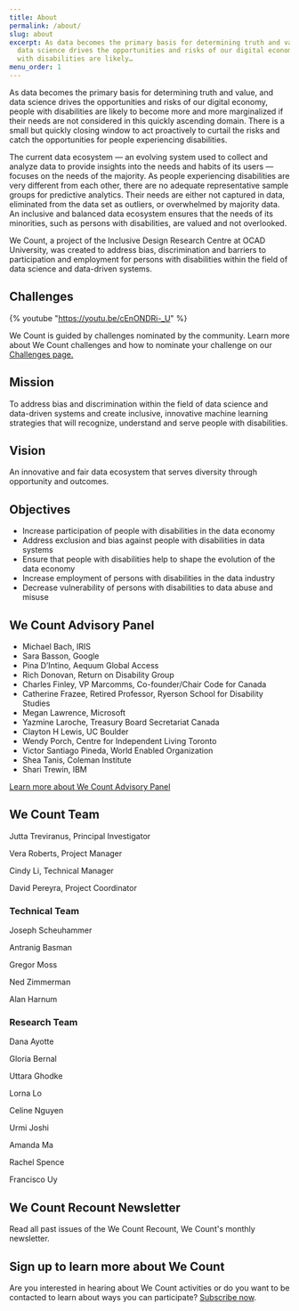 ```yaml
---
title: About
permalink: /about/
slug: about
excerpt: As data becomes the primary basis for determining truth and value, and
  data science drives the opportunities and risks of our digital economy, people
  with disabilities are likely…
menu_order: 1
---
```

As data becomes the primary basis for determining truth and value, and data science drives the opportunities and risks of our digital economy, people with disabilities are likely to become more and more marginalized if their needs are not considered in this quickly ascending domain. There is a small but quickly closing window to act proactively to curtail the risks and catch the opportunities for people experiencing disabilities.

The current data ecosystem — an evolving system used to collect and analyze data to provide insights into the needs and habits of its users — focuses on the needs of the majority. As people experiencing disabilities are very different from each other, there are no adequate representative sample groups for predictive analytics. Their needs are either not captured in data, eliminated from the data set as outliers, or overwhelmed by majority data. An inclusive and balanced data ecosystem ensures that the needs of its minorities, such as persons with disabilities, are valued and not overlooked.

We Count, a project of the Inclusive Design Research Centre at OCAD University, was created to address bias, discrimination and barriers to participation and employment for persons with disabilities within the field of data science and data-driven systems.

## Challenges

{% youtube "https://youtu.be/cEnONDRi-_U" %}

We Count is guided by challenges nominated by the community. Learn more about We Count challenges and how to nominate your challenge on our[ Challenges page.](https://wecount.inclusivedesign.ca/inclusion-challenges)

## Mission

To address bias and discrimination within the field of data science and data-driven systems and create inclusive, innovative machine learning strategies that will recognize, understand and serve people with disabilities.

## Vision

An innovative and fair data ecosystem that serves diversity through opportunity and outcomes.

## Objectives

* Increase participation of people with disabilities in the data economy
* Address exclusion and bias against people with disabilities in data systems
* Ensure that people with disabilities help to shape the evolution of the data economy
* Increase employment of persons with disabilities in the data industry
* Decrease vulnerability of persons with disabilities to data abuse and misuse

## We Count Advisory Panel

* Michael Bach, IRIS
* Sara Basson, Google
* Pina D’Intino, Aequum Global Access
* Rich Donovan, Return on Disability Group
* Charles Finley, VP Marcomms, Co-founder/Chair Code for Canada
* Catherine Frazee, Retired Professor, Ryerson School for Disability Studies
* Megan Lawrence, Microsoft
* Yazmine Laroche, Treasury Board Secretariat Canada
* Clayton H Lewis, UC Boulder
* Wendy Porch, Centre for Independent Living Toronto
* Victor Santiago Pineda, World Enabled Organization
* Shea Tanis, Coleman Institute
* Shari Trewin, IBM

[Learn more about We Count Advisory Panel](/advisory-panel/)

## We Count Team

Jutta Treviranus, Principal Investigator

Vera Roberts, Project Manager

Cindy Li, Technical Manager

David Pereyra, Project Coordinator

### Technical Team

Joseph Scheuhammer

Antranig Basman

Gregor Moss

Ned Zimmerman

Alan Harnum

### Research Team

Dana Ayotte

Gloria Bernal

Uttara Ghodke

Lorna Lo

Celine Nguyen

Urmi Joshi

Amanda Ma

Rachel Spence

Francisco Uy

## W﻿e Count Recount Newsletter

Read all past issues of the We Count Recount, We Count's monthly newsletter.

<style type="text/css">
<!--
.display_archive {font-family: arial,verdana; font-size: 16px;}
.campaign {line-height: 125%; margin: 5px;}
//-->
</style>

<script language="javascript" src="//ocadu.us6.list-manage.com/generate-js/?u=df09b45913649b12f2a2aef66&fid=22913&show=10" type="text/javascript"></script>

## Sign up to learn more about We Count

Are you interested in hearing about We Count activities or do you want to be contacted to learn about ways you can participate? [Subscribe now](http://eepurl.com/hBMRev).